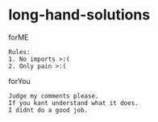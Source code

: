# long-hand-solutions
forME
```
Rules:
1. No imports >:(
2. Only pain >:(
```
forYou
```
Judge my comments please.
If you kant understand what it does. 
I didnt do a good job.
```
